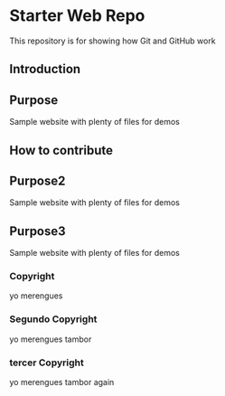 # Starter Web Repo

This repository is for showing how Git and GitHub work

## Introduction

## Purpose
Sample website with plenty of files for demos

## How to contribute

## Purpose2
Sample website with plenty of files for demos

## Purpose3
Sample website with plenty of files for demos

### Copyright
yo merengues

### Segundo Copyright
yo merengues tambor

### tercer Copyright
yo merengues tambor again